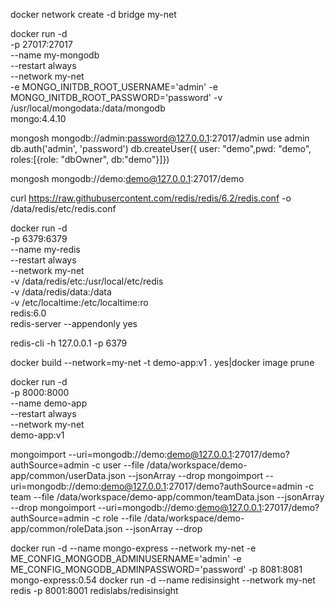 docker network create -d bridge my-net

docker run -d \
    -p 27017:27017 \
    --name my-mongodb \
    --restart always \
    --network my-net \
    -e MONGO_INITDB_ROOT_USERNAME='admin' -e MONGO_INITDB_ROOT_PASSWORD='password' -v /usr/local/mongodata:/data/mongodb \
    mongo:4.4.10 

mongosh mongodb://admin:password@127.0.0.1:27017/admin
use admin
db.auth('admin', 'password')
db.createUser({ user: "demo",pwd: "demo", roles:[{role: "dbOwner", db:"demo"}]})

mongosh mongodb://demo:demo@127.0.0.1:27017/demo

curl https://raw.githubusercontent.com/redis/redis/6.2/redis.conf -o /data/redis/etc/redis.conf

docker run -d \
    -p 6379:6379 \
    --name my-redis \
    --restart always \
    --network my-net \
    -v /data/redis/etc:/usr/local/etc/redis \
    -v /data/redis/data:/data \
    -v /etc/localtime:/etc/localtime:ro \
    redis:6.0 \
    redis-server --appendonly yes 

redis-cli -h 127.0.0.1 -p 6379


docker build --network=my-net -t demo-app:v1 .
yes|docker image prune

docker run -d \
    -p 8000:8000 \
    --name demo-app \
    --restart always \
    --network my-net \
    demo-app:v1



mongoimport --uri=mongodb://demo:demo@127.0.0.1:27017/demo?authSource=admin -c user --file /data/workspace/demo-app/common/userData.json --jsonArray --drop
mongoimport --uri=mongodb://demo:demo@127.0.0.1:27017/demo?authSource=admin -c team --file /data/workspace/demo-app/common/teamData.json --jsonArray --drop 
mongoimport --uri=mongodb://demo:demo@127.0.0.1:27017/demo?authSource=admin -c role --file /data/workspace/demo-app/common/roleData.json --jsonArray --drop 

docker run -d --name mongo-express --network my-net -e ME_CONFIG_MONGODB_ADMINUSERNAME='admin' -e ME_CONFIG_MONGODB_ADMINPASSWORD='password' -p 8081:8081 mongo-express:0.54
docker run -d --name redisinsight --network my-net redis -p 8001:8001 redislabs/redisinsight